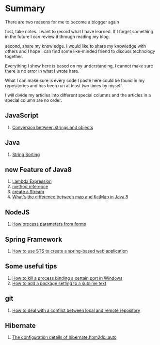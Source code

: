 # Summary

There are two reasons for me to become a blogger again

first, take notes. I want to record what I have learned. If I forget something in the future I can review it through reading my blog.

second, share my knowledge. I would like to share my knowledge with others and I hope I can find some like-minded friend to discuss technology together.

Everything I show here is based on my understanding, I cannot make sure there is no error in what I wrote here. 

What I can make sure is every code I paste here could be found in my repositories and has been run at least two times by myself.

I will divide my articles into different special columns and the articles in a special column are no order.



## JavaScript 
1. [Conversion between strings and objects](https://github.com/fengandzhy/Blog/issues/3)

## Java   

1. [String Sorting](https://github.com/fengandzhy/Blog/issues/4)

## new Feature of Java8
1. [Lambda Expression](https://github.com/fengandzhy/Blog/issues/7)
2. [method reference](https://github.com/fengandzhy/Blog/issues/8)
3. [create a Stream](https://github.com/fengandzhy/Blog/issues/9)
4. [What's the difference between map and flatMap in Java 8](https://github.com/fengandzhy/Blog/issues/14)



## NodeJS
1. [How process parameters from forms](https://github.com/fengandzhy/Blog/issues/5)


## Spring Framework   
1. [How to use STS to create a spring-based web application](https://github.com/fengandzhy/Blog/issues/6)

## Some useful tips   
1. [How to kill a process binding a certain port in Windows](https://github.com/fengandzhy/Blog/issues/10)
2. [How to add a package setting to a sublime text](https://github.com/fengandzhy/Blog/issues/13)

## git   
1. [How to deal with a conflict between local and remote repository](https://github.com/fengandzhy/Blog/issues/11)

## Hibernate
1. [The configuration details of hibernate.hbm2ddl.auto](https://github.com/fengandzhy/Blog/issues/12) 


